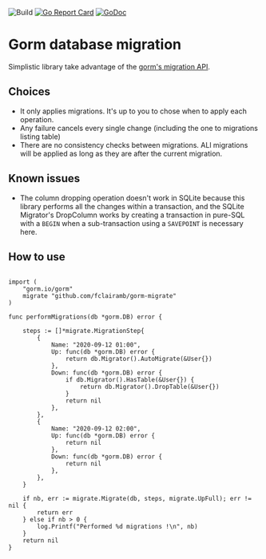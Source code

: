 ![Build](https://github.com/fclairamb/gorm-migrate/workflows/Build/badge.svg)
[![Go Report Card](https://goreportcard.com/badge/fclairamb/gorm-migrate)](https://goreportcard.com/report/fclairamb/gorm-migrate)
[![GoDoc](https://godoc.org/github.com/fclairamb/gorm-migrate?status.svg)](https://godoc.org/github.com/fclairamb/gorm-migrate)


# Gorm database migration

Simplistic library take advantage of the [gorm's migration API](https://gorm.io/docs/migration.html).

## Choices

* It only applies migrations. It's up to you to chose when to apply each operation.
* Any failure cancels every single change (including the one to migrations listing table)
* There are no consistency checks between migrations. ALl migrations will be applied as long as they are after
  the current migration.
  
## Known issues

* The column dropping operation doesn't work in SQLite because this library performs all the changes within a 
  transaction, and the SQLite Migrator's DropColumn works by creating a transaction in pure-SQL with a `BEGIN`
  when a sub-transaction using a `SAVEPOINT` is necessary here.

## How to use

```golang

import (
	"gorm.io/gorm"
	migrate "github.com/fclairamb/gorm-migrate"
)

func performMigrations(db *gorm.DB) error {
    
    steps := []*migrate.MigrationStep{
        {
            Name: "2020-09-12 01:00",
            Up: func(db *gorm.DB) error {
                return db.Migrator().AutoMigrate(&User{})
            },
            Down: func(db *gorm.DB) error {
                if db.Migrator().HasTable(&User{}) {
                    return db.Migrator().DropTable(&User{})
                }
                return nil
            },
        },
        {
            Name: "2020-09-12 02:00",
            Up: func(db *gorm.DB) error {
                return nil
            },
            Down: func(db *gorm.DB) error {
                return nil
            },
        },
    }
    
    if nb, err := migrate.Migrate(db, steps, migrate.UpFull); err != nil {
        return err
    } else if nb > 0 {
        log.Printf("Performed %d migrations !\n", nb)
    }
    return nil
}
```
